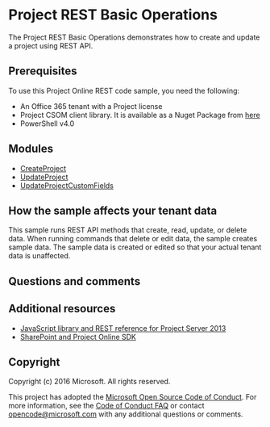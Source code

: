 # Project REST Basic Operations

The Project REST Basic Operations demonstrates how to create and update a project using REST API.

## Prerequisites
To use this Project Online REST code sample, you need the following:
* An Office 365 tenant with a Project license
* Project CSOM client library.  It is available as a Nuget Package from [here](https://www.nuget.org/packages/Microsoft.SharePointOnline.CSOM/)
* PowerShell v4.0

## Modules
* [CreateProject](/createproject.ps1)
* [UpdateProject](/updateproject.ps1)
* [UpdateProjectCustomFields](/updateprojectcustomfieldvalues.ps1)

## How the sample affects your tenant data
This sample runs REST API methods that create, read, update, or delete data. When running commands that delete or edit data, the sample creates sample data. The sample data is created or edited so that your actual tenant data is unaffected.

## Questions and comments

## Additional resources
* [JavaScript library and REST reference for Project Server 2013](https://msdn.microsoft.com/en-us/library/office/jj712612.aspx)
* [SharePoint and Project Online SDK](https://www.nuget.org/packages/Microsoft.SharePointOnline.CSOM)

## Copyright
Copyright (c) 2016 Microsoft. All rights reserved.


This project has adopted the [Microsoft Open Source Code of Conduct](https://opensource.microsoft.com/codeofconduct/). For more information, see the [Code of Conduct FAQ](https://opensource.microsoft.com/codeofconduct/faq/) or contact [opencode@microsoft.com](mailto:opencode@microsoft.com) with any additional questions or comments.
